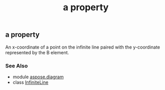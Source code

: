 ﻿---
title: a property
second_title: Aspose.Diagram for Python via .NET API References
description: 
type: docs
weight: 40
url: /python-net/aspose.diagram/infiniteline/a/
is_root: false
---

## a property


An x-coordinate of a point on the infinite line  paired with the y-coordinate represented by the B element.

### See Also
* module [aspose.diagram](../../)
* class [InfiniteLine](/diagram/python-net/aspose.diagram/infiniteline)
